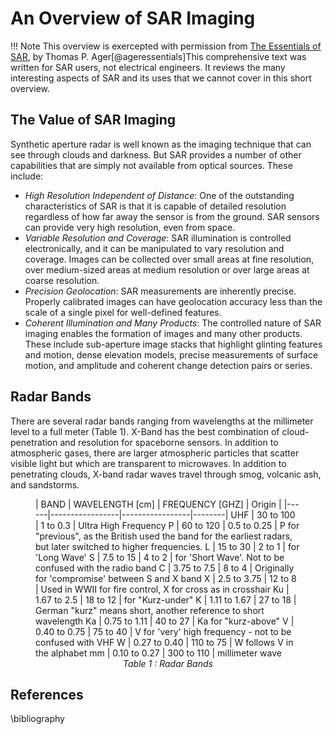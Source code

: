 # An Overview of SAR Imaging

!!! Note
    This overview is exercepted with permission from [The Essentials of SAR](https://www.amazon.com/dp/B09CGKTLZV/ref=cm_sw_em_r_mt_dp_H9NDBJSVREXRK5PA4Z58), by Thomas P. Ager[@ageressentials]This comprehensive text was written for SAR users, not electrical engineers. It reviews the many interesting aspects of SAR and its uses that we cannot cover in this short overview.

## The Value of SAR Imaging
Synthetic aperture radar is well known as the imaging technique that can see through clouds and darkness. But SAR provides a number of other capabilities that are simply not available from optical sources. These include:

* *High Resolution Independent of Distance*: One of the outstanding characteristics of SAR is that it is capable of detailed resolution regardless of how far away the sensor is from the ground. SAR sensors can provide very high resolution, even from space.
* *Variable Resolution and Coverage*: SAR illumination is controlled electronically, and it can be manipulated to vary resolution and coverage. Images can be collected over small areas at fine resolution, over medium-sized areas at medium resolution or over large areas at coarse resolution.
* *Precision Geolocation*: SAR measurements are inherently precise. Properly calibrated images can have geolocation accuracy less than the scale of a single pixel for well-defined features.
* *Coherent Illumination and Many Products*: The controlled nature of SAR imaging enables the formation of images and many other products. These include sub-aperture image stacks that highlight glinting features and motion, dense elevation models, precise measurements of surface motion, and amplitude and coherent change detection pairs or series.

## Radar Bands
There are several radar bands ranging from wavelengths at the millimeter level to a full meter (Table 1). X-Band has the best combination of cloud-penetration and resolution for spaceborne sensors. 
In addition to atmospheric gases, there are larger atmospheric particles that scatter visible light but which are transparent to microwaves. In addition to penetrating clouds, X-band radar waves travel through smog, volcanic ash, and sandstorms. 

<figure markdown>
| BAND | WAVELENGTH [cm] | FREQUENCY [GHZ] | Origin |
|------|-----------------|-----------------|--------|
UHF | 30 to 100 | 1 to 0.3 | Ultra High Frequency 
P | 60 to 120 | 0.5 to 0.25 | P for "previous", as the British used the band for the earliest radars, but later switched to higher frequencies. 
L  | 15 to 30 | 2 to 1 | for 'Long Wave' 
S | 7.5 to 15 | 4 to 2 | for 'Short Wave'. Not to be confused with the radio band 
C | 3.75 to 7.5 | 8 to 4 | Originally for 'compromise' between S and X band 
X | 2.5 to 3.75 | 12 to 8 | Used in WWII for fire control, X for cross as in crosshair  
Ku | 1.67 to 2.5 | 18 to 12 | for "Kurz-under" 
K | 1.11 to 1.67 | 27 to 18 | German "kurz" means short, another reference to short wavelength 
Ka | 0.75 to 1.11 | 40 to 27 | Ka for "kurz-above" 
V | 0.40 to 0.75 | 75 to 40 | V for 'very' high frequency - not to be confused with VHF 
W | 0.27 to 0.40 | 110 to 75 | W follows V in the alphabet 
mm | 0.10 to 0.27 | 300 to 110 | millimeter wave 
<figcaption align = "center"><em>Table 1 : Radar Bands</em></figcaption>
</figure>

## References
\bibliography